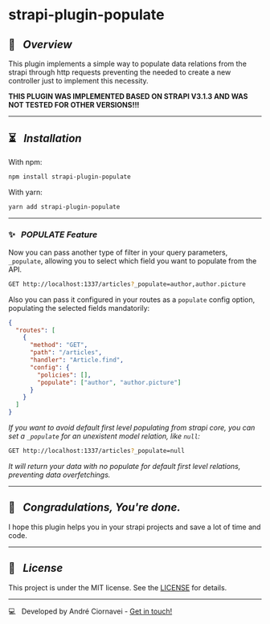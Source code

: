 # strapi-plugin-populate

## 🚀 &nbsp; _Overview_

This plugin implements a simple way to populate data relations from the strapi through http requests preventing the needed to create a new controller just to implement this necessity.

**THIS PLUGIN WAS IMPLEMENTED BASED ON STRAPI V3.1.3 AND WAS NOT TESTED FOR OTHER VERSIONS!!!**

---

## ⏳ &nbsp; _Installation_

With npm:
```bash
npm install strapi-plugin-populate
```

With yarn:
```bash
yarn add strapi-plugin-populate
```

---

### ✨ &nbsp; _**POPULATE** Feature_

Now you can pass another type of filter in your query parameters, `_populate`, allowing you to select which field you want to populate from the API.

```bash
GET http://localhost:1337/articles?_populate=author,author.picture
```

Also you can pass it configured in your routes as a `populate` config option, populating the selected fields mandatorily:
```json
{
  "routes": [
    {
      "method": "GET",
      "path": "/articles",
      "handler": "Article.find",
      "config": {
        "policies": [],
        "populate": ["author", "author.picture"]
      }
    }
  ]
}
```

_If you want to avoid default first level populating from strapi core, you can set a `_populate` for an unexistent model relation, like `null`:_

```bash
GET http://localhost:1337/articles?_populate=null
```
_It will return your data with no populate for default first level relations, preventing data overfetchings._

---

## 🎉 &nbsp;  _Congradulations, You're done._

I hope this plugin helps you in your strapi projects and save a lot of time and code.

---
## 📜 &nbsp; _License_

This project is under the MIT license. See the [LICENSE](./LICENSE) for details.

--- 

💻 &nbsp; Developed by André Ciornavei - [Get in touch!](https://www.linkedin.com/in/andreciornavei/)